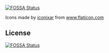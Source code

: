 [![FOSSA Status](https://app.fossa.io/api/projects/git%2Bgithub.com%2FFedericoMorrone%2Fopenargo.svg?type=shield)](https://app.fossa.io/projects/git%2Bgithub.com%2FFedericoMorrone%2Fopenargo?ref=badge_shield)

Icons made by <a href="https://www.flaticon.com/authors/iconixar" title="iconixar">iconixar</a> from <a href="https://www.flaticon.com/" title="Flaticon"> www.flaticon.com</a>

## License
[![FOSSA Status](https://app.fossa.io/api/projects/git%2Bgithub.com%2FFedericoMorrone%2Fopenargo.svg?type=large)](https://app.fossa.io/projects/git%2Bgithub.com%2FFedericoMorrone%2Fopenargo?ref=badge_large)
